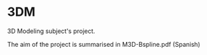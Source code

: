 # 3DM
3D Modeling subject's project.

The aim of the project is summarised in M3D-Bspline.pdf (Spanish)
